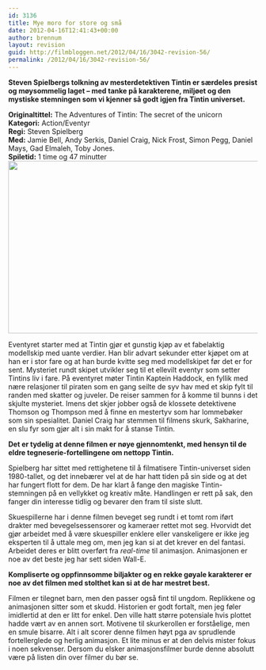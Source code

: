 ```yaml
---
id: 3136
title: Mye moro for store og små
date: 2012-04-16T12:41:43+00:00
author: brennum
layout: revision
guid: http://filmbloggen.net/2012/04/16/3042-revision-56/
permalink: /2012/04/16/3042-revision-56/
---
```

**Steven Spielbergs tolkning av mesterdetektiven Tintin er særdeles presist og møysommelig laget &#8211; med tanke på karakterene, miljøet og den mystiske stemningen som vi kjenner så godt igjen fra Tintin universet.<!--more-->**

**Originaltittel:** The Adventures of Tintin: The secret of the unicorn  
**Kategori:** Action/Eventyr  
**Regi:** Steven Spielberg  
**Med:** Jamie Bell, Andy Serkis, Daniel Craig, Nick Frost, Simon Pegg, Daniel Mays, Gad Elmaleh, Toby Jones.  
**Spiletid:** 1 time og 47 minutter  
<a href="http://filmbloggen.net/2012/04/15/mye-morro-for-store-og-sma/the-adventures-of-tintin-movie-4/" rel="attachment wp-att-3045"><img class="alignnone size-large wp-image-3045" src="http://filmbloggen.net/wp-content/uploads//2012/04/the-adventures-of-tintin-movie-4-620x348.jpg" alt="" width="620" height="348" /></a>

Eventyret starter med at Tintin gjør et gunstig kjøp av et fabelaktig modellskip med uante verdier. Han blir advart sekunder etter kjøpet om at han er i stor fare og at han burde kvitte seg med modellskipet før det er for sent. Mysteriet rundt skipet utvikler seg til et ellevilt eventyr som setter Tintins liv i fare. På eventyret møter Tintin Kaptein Haddock, en fyllik med nære relasjoner til piraten som en gang seilte de syv hav med et skip fylt til randen med skatter og juveler. De reiser sammen for å komme til bunns i det skjulte mysteriet. Imens det skjer jobber også de klossete detektivene Thomson og Thompson med å finne en mestertyv som har lommebøker som sin spesialitet. Daniel Craig har stemmen til filmens skurk, Sakharine, en slu fyr som gjør alt i sin makt for å stanse Tintin.

**Det er tydelig at denne filmen er nøye gjennomtenkt, med hensyn til de eldre tegneserie-fortellingene om nettopp Tintin.**

Spielberg har sittet med rettighetene til å filmatisere Tintin-universet siden 1980-tallet, og det innebærer vel at de har hatt tiden på sin side og at det har fungert flott for dem. De har klart å fange den magiske Tintin-stemningen på en vellykket og kreativ måte. Handlingen er rett på sak, den fanger din interesse tidlig og bevarer den fram til siste slutt.

Skuespillerne har i denne filmen beveget seg rundt i et tomt rom iført drakter med bevegelsessensorer og kameraer rettet mot seg. Hvorvidt det gjør arbeidet med å være skuespiller enklere eller vanskeligere er ikke jeg eksperten til å uttale meg om, men jeg kan si at det krever en del fantasi. Arbeidet deres er blitt overført fra _real-time_ til animasjon. Animasjonen er noe av det beste jeg har sett siden Wall-E.

**Kompliserte og oppfinnsomme biljakter og en rekke gøyale karakterer er noe av det filmen med stolthet kan si at de har mestret best.**

Filmen er tilegnet barn, men den passer også fint til ungdom. Replikkene og animasjonen sitter som et skudd. Historien er godt fortalt, men jeg føler imidlertid at den er litt for enkel. Den ville hatt større potensiale hvis plottet hadde vært av en annen sort. Motivene til skurkerollen er forståelige, men en smule bisarre. Alt i alt scorer denne filmen høyt pga av sprudlende fortellerglede og herlig animasjon. Et lite minus er at den delvis mister fokus i noen sekvenser. Dersom du elsker animasjonsfilmer burde denne absolutt være på listen din over filmer du bør se.